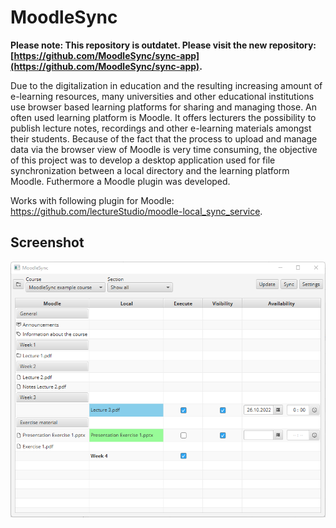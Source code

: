 # MoodleSync
**Please note: This repository is outdatet. Please visit the new repository: [https://github.com/MoodleSync/sync-app](https://github.com/MoodleSync/sync-app).**

Due to the digitalization in education and the resulting increasing amount of e-learning resources,
many universities and other educational institutions use browser based learning platforms for sharing
and managing those. An often used learning platform is Moodle. It offers lecturers the possibility
to publish lecture notes, recordings and other e-learning materials amongst their students. Because
of the fact that the process to upload and manage data via the browser view of Moodle is very time
consuming, the objective of this project was to develop a desktop application used for file
synchronization between a local directory and the learning platform Moodle. Futhermore a Moodle plugin was developed.

Works with following plugin for Moodle: https://github.com/lectureStudio/moodle-local_sync_service.

## Screenshot
![Main view](https://github.com/lectureStudio/MoodleSync/blob/main/doc/mainpage.png)
